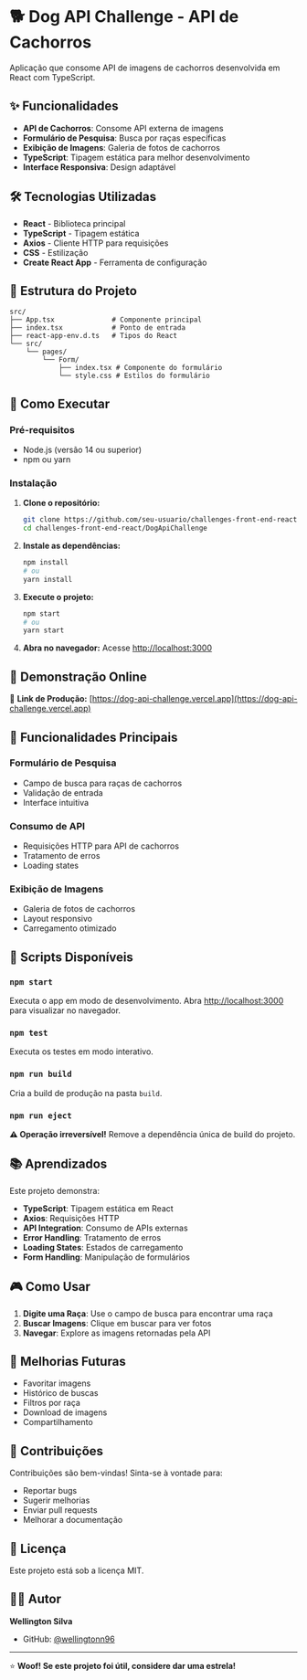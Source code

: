 # 🐕 Dog API Challenge - API de Cachorros

Aplicação que consome API de imagens de cachorros desenvolvida em React com TypeScript.

## ✨ Funcionalidades

- **API de Cachorros**: Consome API externa de imagens
- **Formulário de Pesquisa**: Busca por raças específicas
- **Exibição de Imagens**: Galeria de fotos de cachorros
- **TypeScript**: Tipagem estática para melhor desenvolvimento
- **Interface Responsiva**: Design adaptável

## 🛠️ Tecnologias Utilizadas

- **React** - Biblioteca principal
- **TypeScript** - Tipagem estática
- **Axios** - Cliente HTTP para requisições
- **CSS** - Estilização
- **Create React App** - Ferramenta de configuração

## 📁 Estrutura do Projeto

```
src/
├── App.tsx              # Componente principal
├── index.tsx            # Ponto de entrada
├── react-app-env.d.ts   # Tipos do React
└── src/
    └── pages/
        └── Form/
            ├── index.tsx # Componente do formulário
            └── style.css # Estilos do formulário
```

## 🚀 Como Executar

### Pré-requisitos

- Node.js (versão 14 ou superior)
- npm ou yarn

### Instalação

1. **Clone o repositório:**
   ```bash
   git clone https://github.com/seu-usuario/challenges-front-end-react.git
   cd challenges-front-end-react/DogApiChallenge
   ```

2. **Instale as dependências:**
   ```bash
   npm install
   # ou
   yarn install
   ```

3. **Execute o projeto:**
   ```bash
   npm start
   # ou
   yarn start
   ```

4. **Abra no navegador:**
   Acesse [http://localhost:3000](http://localhost:3000)

## 📱 Demonstração Online

🔗 **Link de Produção:** [https://dog-api-challenge.vercel.app](https://dog-api-challenge.vercel.app)

## 🎯 Funcionalidades Principais

### Formulário de Pesquisa
- Campo de busca para raças de cachorros
- Validação de entrada
- Interface intuitiva

### Consumo de API
- Requisições HTTP para API de cachorros
- Tratamento de erros
- Loading states

### Exibição de Imagens
- Galeria de fotos de cachorros
- Layout responsivo
- Carregamento otimizado

## 🔧 Scripts Disponíveis

### `npm start`
Executa o app em modo de desenvolvimento.
Abra [http://localhost:3000](http://localhost:3000) para visualizar no navegador.

### `npm test`
Executa os testes em modo interativo.

### `npm run build`
Cria a build de produção na pasta `build`.

### `npm run eject`
**⚠️ Operação irreversível!**
Remove a dependência única de build do projeto.

## 📚 Aprendizados

Este projeto demonstra:
- **TypeScript**: Tipagem estática em React
- **Axios**: Requisições HTTP
- **API Integration**: Consumo de APIs externas
- **Error Handling**: Tratamento de erros
- **Loading States**: Estados de carregamento
- **Form Handling**: Manipulação de formulários

## 🎮 Como Usar

1. **Digite uma Raça**: Use o campo de busca para encontrar uma raça
2. **Buscar Imagens**: Clique em buscar para ver fotos
3. **Navegar**: Explore as imagens retornadas pela API

## 🔮 Melhorias Futuras

- Favoritar imagens
- Histórico de buscas
- Filtros por raça
- Download de imagens
- Compartilhamento

## 🤝 Contribuições

Contribuições são bem-vindas! Sinta-se à vontade para:

- Reportar bugs
- Sugerir melhorias
- Enviar pull requests
- Melhorar a documentação

## 📄 Licença

Este projeto está sob a licença MIT.

## 👨‍💻 Autor

**Wellington Silva**
- GitHub: [@wellingtonn96](https://github.com/wellingtonn96)

---

⭐ **Woof! Se este projeto foi útil, considere dar uma estrela!** 